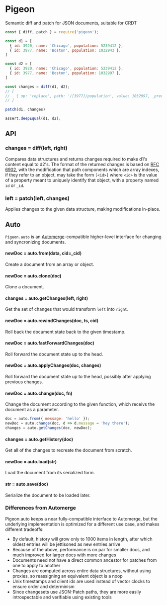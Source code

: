 # Pigeon

Semantic diff and patch for JSON documents, suitable for CRDT


```javascript
const { diff, patch } = require('pigeon');

const d1 = [
  { id: 3920, name: 'Chicago', population: 5239412 },
  { id: 3977, name: 'Boston', population: 1032943 },
]

const d2 = [
  { id: 3920, name: 'Chicago', population: 5239412 },
  { id: 3977, name: 'Boston', population: 1032997 },
]

const changes = diff(d1, d2);
// [
//   { op: 'replace', path: '/[3977]/population', value: 1032997, _prev: 1032943 }
// ]

patch(d1, changes)

assert.deepEqual(d1, d2);
```

## API

### changes = diff(left, right)

Compares data structures and returns changes required to make d1's content equal to d2's.  The format of the returned changes is based on [RFC 6902](https://tools.ietf.org/html/rfc6902), with the modification that path components which are array indexes, if they refer to an object, may take the form `[<id>]` where `<id>` is the value of a property meant to uniquely identify that object, with a property named `id` or `_id`.

### left = patch(left, changes)

Applies changes to the given data structure, making modifications in-place.


## Auto

`Pigeon.auto` is an [Automerge](https://github.com/automerge/automerge)-compatible higher-level interface for changing and syncronizing documents.

#### newDoc = auto.from(data, cid=_cid)

Create a document from an array or object.

#### newDoc = auto.clone(doc)

Clone a document.

#### changes = auto.getChanges(left, right)

Get the set of changes that would transform `left` into `right`.

#### newDoc = auto.rewindChanges(doc, ts, cid)

Roll back the document state back to the given timestamp.

#### newDoc = auto.fastForwardChanges(doc)

Roll forward the document state up to the head.

#### newDoc = auto.applyChanges(doc, changes)

Roll forward the document state up to the head, possibly after applying previous changes.

#### newDoc = auto.change(doc, fn)

Change the document according to the given function, which receivs the document as a parameter.

```javascript
doc = auto.from({ message: 'hello' });
newDoc = auto.change(doc, d => d.message = 'hey there');
changes = auto.getChanges(doc, newDoc);
```

#### changes = auto.getHistory(doc)

Get all of the changes to recreate the document from scratch.

#### newDoc = auto.load(str)

Load the document from its serialized form.

#### str = auto.save(doc)

Serialize the document to be loaded later.

### Differences from Automerge

Pigeon.auto keeps a near fully-compatible interface to Automerge, but the underlying implementation is optimized for a different use case, and makes different tradeoffs:

- By default, history will grow only to 1000 items in length, after which oldest entries will be jettisoned as new entries arrive
- Because of the above, performance is on par for smaller docs, and much improved for larger docs with more changes
- Documents need not have a direct common ancestor for patches from one to apply to another
- Changes are computed across entire data structures, without using proxies, so reassigning an equivalent object is a noop
- Unix timestamps and client ids are used instead of vector clocks to ensure order and determinism
- Since changesets use JSON-Patch paths, they are more easily introspectable and verifiable using existing tools


